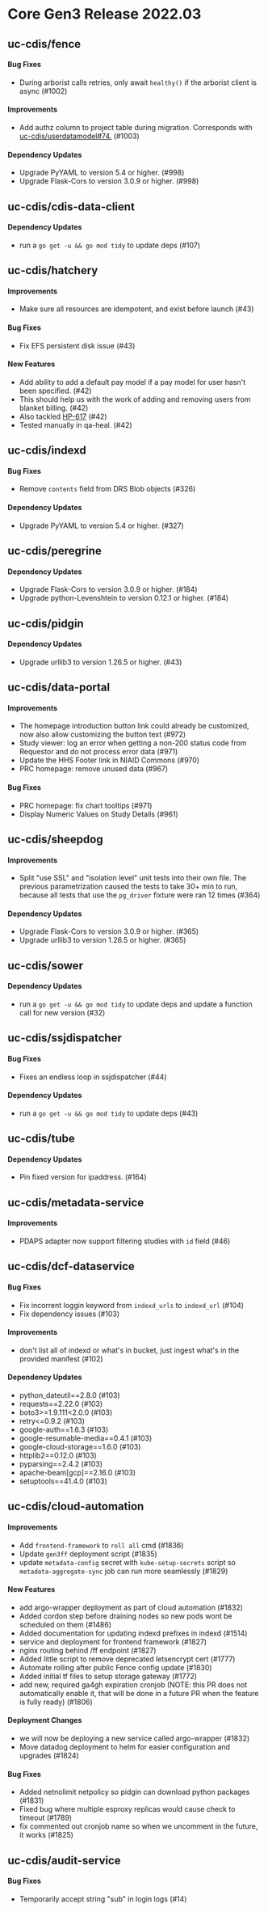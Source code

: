 # Core Gen3 Release 2022.03

## uc-cdis/fence

#### Bug Fixes
  - During arborist calls retries, only await `healthy()` if the arborist 
    client is async (#1002)

#### Improvements
  - Add authz column to project table during migration. Corresponds with 
    [uc-cdis/userdatamodel#74.](https://github.com/uc-cdis/userdatamodel/pull/74)
    (#1003)

#### Dependency Updates
  - Upgrade PyYAML to version 5.4 or higher. (#998)
  - Upgrade Flask-Cors to version 3.0.9 or higher. (#998)

## uc-cdis/cdis-data-client

#### Dependency Updates
  - run a `go get -u && go mod tidy` to update deps (#107)

## uc-cdis/hatchery

#### Improvements
  - Make sure all resources are idempotent, and exist before launch (#43)

#### Bug Fixes
  - Fix EFS persistent disk issue (#43)

#### New Features
  - Add ability to add a default pay model if a pay model for user hasn't been 
    specified. (#42)
  - This should help us with the work of adding and removing users from blanket 
    billing. (#42)
  - Also tackled [HP-617](https://ctds-planx.atlassian.net/browse/HP-617) (#42)
  - Tested manually in qa-heal. (#42)

## uc-cdis/indexd

#### Bug Fixes
  - Remove `contents` field from DRS Blob objects (#326)

#### Dependency Updates
  - Upgrade PyYAML to version 5.4 or higher. (#327)

## uc-cdis/peregrine

#### Dependency Updates
  - Upgrade Flask-Cors to version 3.0.9 or higher. (#184)
  - Upgrade python-Levenshtein to version 0.12.1 or higher. (#184)

## uc-cdis/pidgin

#### Dependency Updates
  - Upgrade urllib3 to version 1.26.5 or higher. (#43)

## uc-cdis/data-portal

#### Improvements
  - The homepage introduction button link could already be customized, now also 
    allow customizing the button text (#972)
  - Study viewer: log an error when getting a non-200 status code from 
    Requestor and do not process error data (#971)
  - Update the HHS Footer link in NIAID Commons (#970)
  - PRC homepage: remove unused data (#967)

#### Bug Fixes
  - PRC homepage: fix chart tooltips (#971)
  - Display Numeric Values on Study Details (#961)

## uc-cdis/sheepdog

#### Improvements
  - Split "use SSL" and "isolation level" unit tests into their own file. The 
    previous parametrization caused the tests to take 30+ min to run, because 
    all tests that use the `pg_driver` fixture were ran 12 times (#364)

#### Dependency Updates
  - Upgrade Flask-Cors to version 3.0.9 or higher. (#365)
  - Upgrade urllib3 to version 1.26.5 or higher. (#365)

## uc-cdis/sower

#### Dependency Updates
  - run a `go get -u && go mod tidy` to update deps and update a function call 
    for new version (#32)

## uc-cdis/ssjdispatcher

#### Bug Fixes
  - Fixes an endless loop in ssjdispatcher (#44)

#### Dependency Updates
  - run a `go get -u && go mod tidy` to update deps (#43)

## uc-cdis/tube

#### Dependency Updates
  - Pin fixed version for ipaddress. (#164)

## uc-cdis/metadata-service

#### Improvements
  - PDAPS adapter now support filtering studies with `id` field (#46)

## uc-cdis/dcf-dataservice

#### Bug Fixes
  - Fix incorrent loggin keyword from `indexd_urls` to `indexd_url` (#104)
  - Fix dependency issues (#103)

#### Improvements
  - don't list all of indexd or what's in bucket, just ingest what's in the 
    provided manifest (#102)

#### Dependency Updates
  - python_dateutil==2.8.0 (#103)
  - requests==2.22.0 (#103)
  - boto3>=1.9.111<2.0.0 (#103)
  - retry<=0.9.2 (#103)
  - google-auth==1.6.3 (#103)
  - google-resumable-media==0.4.1 (#103)
  - google-cloud-storage==1.6.0 (#103)
  - httplib2==0.12.0 (#103)
  - pyparsing==2.4.2 (#103)
  - apache-beam[gcp]==2.16.0 (#103)
  - setuptools==41.4.0 (#103)

## uc-cdis/cloud-automation

#### Improvements
  - Add `frontend-framework` to `roll all` cmd (#1836)
  - Update `gen3ff` deployment script (#1835)
  - update `metadata-config` secret with `kube-setup-secrets` script so 
    `metadata-aggregate-sync` job can run more seamlessly (#1829)

#### New Features
  - add argo-wrapper deployment as part of cloud automation (#1832)
  - Added cordon step before draining nodes so new pods wont be scheduled on 
    them (#1486)
  - Added documentation for updating indexd prefixes in indexd (#1514)
  - service and deployment for frontend framework (#1827)
  - nginx routing behind /ff endpoint (#1827)
  - Added little script to remove deprecated letsencrypt cert (#1777)
  - Automate rolling after public Fence config update (#1830)
  - Added initial tf files to setup storage gateway (#1772)
  - add new, required ga4gh expiration cronjob (NOTE: this PR does not 
    automatically enable it, that will be done in a future PR when the feature 
    is fully ready) (#1806)

#### Deployment Changes
  - we will now be deploying a new service called argo-wrapper (#1832)
  - Move datadog deployment to helm for easier configuration and upgrades 
    (#1824)

#### Bug Fixes
  - Added netnolimit netpolicy so pidgin can download python packages (#1831)
  - Fixed bug where multiple esproxy replicas would cause check to timeout 
    (#1789)
  - fix commented out cronjob name so when we uncomment in the future, it works 
    (#1825)

## uc-cdis/audit-service

#### Bug Fixes
  - Temporarily accept string "sub" in login logs (#14)

